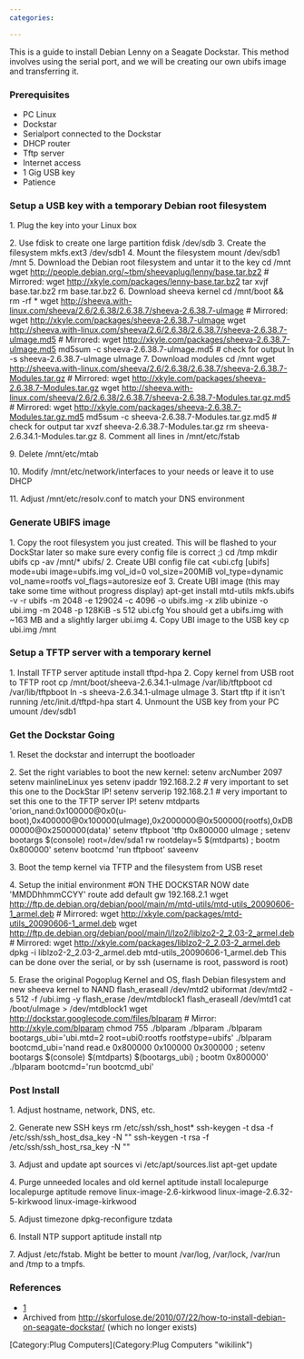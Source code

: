```yaml
---
categories:

---
```

This is a guide to install Debian Lenny on a Seagate Dockstar. This
method involves using the serial port, and we will be creating our own
ubifs image and transferring it.

### Prerequisites

-   PC Linux
-   Dockstar
-   Serialport connected to the Dockstar
-   DHCP router
-   Tftp server
-   Internet access
-   1 Gig USB key
-   Patience

### Setup a USB key with a temporary Debian root filesystem

​1. Plug the key into your Linux box

​2. Use fdisk to create one large partition fdisk /dev/sdb 3. Create the
filesystem mkfs.ext3 /dev/sdb1 4. Mount the filesystem mount /dev/sdb1
/mnt 5. Download the Debian root filesystem and untar it to the key cd
/mnt wget <http://people.debian.org/~tbm/sheevaplug/lenny/base.tar.bz2>
\# Mirrored: wget <http://xkyle.com/packages/lenny-base.tar.bz2> tar
xvjf base.tar.bz2 rm base.tar.bz2 6. Download sheeva kernel cd /mnt/boot
&& rm -rf \* wget
<http://sheeva.with-linux.com/sheeva/2.6/2.6.38/2.6.38.7/sheeva-2.6.38.7-uImage>
\# Mirrored: wget <http://xkyle.com/packages/sheeva-2.6.38.7-uImage>
wget
<http://sheeva.with-linux.com/sheeva/2.6/2.6.38/2.6.38.7/sheeva-2.6.38.7-uImage.md5>
\# Mirrored: wget <http://xkyle.com/packages/sheeva-2.6.38.7-uImage.md5>
md5sum -c sheeva-2.6.38.7-uImage.md5 \# check for output ln -s
sheeva-2.6.38.7-uImage uImage 7. Download modules cd /mnt wget
<http://sheeva.with-linux.com/sheeva/2.6/2.6.38/2.6.38.7/sheeva-2.6.38.7-Modules.tar.gz>
\# Mirrored: wget
<http://xkyle.com/packages/sheeva-2.6.38.7-Modules.tar.gz> wget
<http://sheeva.with-linux.com/sheeva/2.6/2.6.38/2.6.38.7/sheeva-2.6.38.7-Modules.tar.gz.md5>
\# Mirrored: wget
<http://xkyle.com/packages/sheeva-2.6.38.7-Modules.tar.gz.md5> md5sum -c
sheeva-2.6.38.7-Modules.tar.gz.md5 \# check for output tar xvzf
sheeva-2.6.38.7-Modules.tar.gz rm sheeva-2.6.34.1-Modules.tar.gz 8.
Comment all lines in /mnt/etc/fstab

​9. Delete /mnt/etc/mtab

​10. Modify /mnt/etc/network/interfaces to your needs or leave it to use
DHCP

​11. Adjust /mnt/etc/resolv.conf to match your DNS environment

### Generate UBIFS image

​1. Copy the root filesystem you just created. This will be flashed to
your DockStar later so make sure every config file is correct ;) cd /tmp
mkdir ubifs cp -av /mnt/\* ubifs/ 2. Create UBI config file cat
\<<eof >ubi.cfg [ubifs] mode=ubi image=ubifs.img vol\_id=0
vol\_size=200MiB vol\_type=dynamic vol\_name=rootfs
vol\_flags=autoresize eof 3. Create UBI image (this may take some time
without progress display) apt-get install mtd-utils mkfs.ubifs -v -r
ubifs -m 2048 -e 129024 -c 4096 -o ubifs.img -x zlib ubinize -o ubi.img
-m 2048 -p 128KiB -s 512 ubi.cfg You should get a ubifs.img with \~163
MB and a slightly larger ubi.img 4. Copy UBI image to the USB key cp
ubi.img /mnt

### Setup a TFTP server with a temporary kernel

​1. Install TFTP server aptitude install tftpd-hpa 2. Copy kernel from
USB root to TFTP root cp /mnt/boot/sheeva-2.6.34.1-uImage
/var/lib/tftpboot cd /var/lib/tftpboot ln -s sheeva-2.6.34.1-uImage
uImage 3. Start tftp if it isn't running /etc/init.d/tftpd-hpa start 4.
Unmount the USB key from your PC umount /dev/sdb1

### Get the Dockstar Going

​1. Reset the dockstar and interrupt the bootloader

​2. Set the right variables to boot the new kernel: setenv arcNumber
2097 setenv mainlineLinux yes setenv ipaddr 192.168.2.2 \# very
important to set this one to the DockStar IP! setenv serverip
192.168.2.1 \# very important to set this one to the TFTP server IP!
setenv mtdparts
'orion\_nand:0x100000@0x0(u-boot),0x400000@0x100000(uImage),0x2000000@0x500000(rootfs),0xDB00000@0x2500000(data)'
setenv tftpboot 'tftp 0x800000 uImage ; setenv bootargs \$(console)
root=/dev/sda1 rw rootdelay=5 \$(mtdparts) ; bootm 0x800000' setenv
bootcmd 'run tftpboot' saveenv

​3. Boot the temp kernel via TFTP and the filesystem from USB reset

​4. Setup the initial environment \#ON THE DOCKSTAR NOW date
'MMDDhhmmCCYY' route add default gw 192.168.2.1 wget
<http://ftp.de.debian.org/debian/pool/main/m/mtd-utils/mtd-utils_20090606-1_armel.deb>
\# Mirrored: wget
<http://xkyle.com/packages/mtd-utils_20090606-1_armel.deb> wget
<http://ftp.de.debian.org/debian/pool/main/l/lzo2/liblzo2-2_2.03-2_armel.deb>
\# Mirrored: wget <http://xkyle.com/packages/liblzo2-2_2.03-2_armel.deb>
dpkg -i liblzo2-2\_2.03-2\_armel.deb mtd-utils\_20090606-1\_armel.deb
This can be done over the serial, or by ssh (username is root, password
is root)

​5. Erase the original Pogoplug Kernel and OS, flash Debian filesystem
and new sheeva kernel to NAND flash\_eraseall /dev/mtd2 ubiformat
/dev/mtd2 -s 512 -f /ubi.img -y flash\_erase /dev/mtdblock1
flash\_eraseall /dev/mtd1 cat /boot/uImage \> /dev/mtdblock1 wget
<http://dockstar.googlecode.com/files/blparam> \# Mirror:
<http://xkyle.com/blparam> chmod 755 ./blparam ./blparam ./blparam
bootargs\_ubi='ubi.mtd=2 root=ubi0:rootfs rootfstype=ubifs' ./blparam
bootcmd\_ubi='nand read.e 0x800000 0x100000 0x300000 ; setenv bootargs
\$(console) \$(mtdparts) \$(bootargs\_ubi) ; bootm 0x800000' ./blparam
bootcmd='run bootcmd\_ubi'

### Post Install

​1. Adjust hostname, network, DNS, etc.

​2. Generate new SSH keys rm /etc/ssh/ssh\_host\* ssh-keygen -t dsa -f
/etc/ssh/ssh\_host\_dsa\_key -N "" ssh-keygen -t rsa -f
/etc/ssh/ssh\_host\_rsa\_key -N ""

​3. Adjust and update apt sources vi /etc/apt/sources.list apt-get
update

​4. Purge unneeded locales and old kernel aptitude install localepurge
localepurge aptitude remove linux-image-2.6-kirkwood
linux-image-2.6.32-5-kirkwood linux-image-kirkwood

​5. Adjust timezone dpkg-reconfigure tzdata

​6. Install NTP support aptitude install ntp

​7. Adjust /etc/fstab. Might be better to mount /var/log, /var/lock,
/var/run and /tmp to a tmpfs.

### References

-   [1](http://plugboxlinux.org/with-linux/index.php?dir=2.6.34.1/)
-   Archived from
    <http://skorfulose.de/2010/07/22/how-to-install-debian-on-seagate-dockstar/>
    (which no longer exists)

[Category:Plug Computers](Category:Plug Computers "wikilink")
